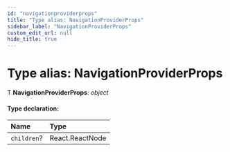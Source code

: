 ```yaml
---
id: "navigationproviderprops"
title: "Type alias: NavigationProviderProps"
sidebar_label: "NavigationProviderProps"
custom_edit_url: null
hide_title: true
---
```


# Type alias: NavigationProviderProps

Ƭ **NavigationProviderProps**: *object*

#### Type declaration:

Name | Type |
:------ | :------ |
`children`? | React.ReactNode |
